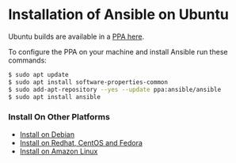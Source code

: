 # Installation of Ansible on Ubuntu
Ubuntu builds are available in a [PPA here](https://launchpad.net/~ansible/+archive/ubuntu/ansible).

To configure the PPA on your machine and install Ansible run these commands:
~~~sh
$ sudo apt update
$ sudo apt install software-properties-common
$ sudo add-apt-repository --yes --update ppa:ansible/ansible
$ sudo apt install ansible
~~~

### Install On Other Platforms
* [Install on Debian](../Ansible_installation/Installation_Ansible_on_Debian.md)
* [Install on Redhat, CentOS and Fedora](../Ansible_installation/Installation_Ansible_on_Redhat_CentOS_Fedora.md)
* [Install on Amazon Linux](../Ansible_installation/Installation_Ansible_on_Amazon-Linux.md)
